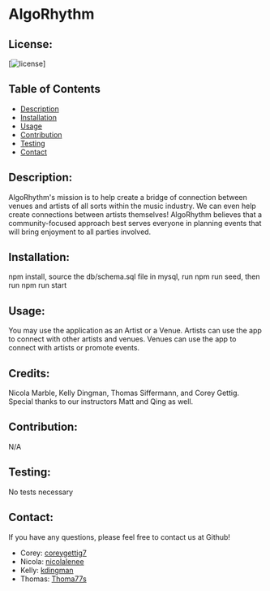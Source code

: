 # AlgoRhythm

  ## License:
  [![license](https://img.shields.io/badge/license--blue.svg)]
  
  ## Table of Contents
  - [Description](#description)
  - [Installation](#installation)
  - [Usage](#usage)
  - [Contribution](#contribution)
  - [Testing](#testing)
  - [Contact](#contact)

  ## Description:
  AlgoRhythm's mission is to help create a bridge of connection between venues and artists of all sorts within the music industry. We can even help create connections between artists themselves! AlgoRhythm believes that a community-focused approach best serves everyone in planning events that will bring enjoyment to all parties involved.

  ## Installation:
  npm install, source the db/schema.sql file in mysql, run npm run seed, then run npm run start

  ## Usage:
  You may use the application as an Artist or a Venue. Artists can use the app to connect with other artists and venues. Venues can use the app to connect with artists or promote events.

  ## Credits:
  Nicola Marble, Kelly Dingman, Thomas Siffermann, and Corey Gettig. Special thanks to our instructors Matt and Qing as well.

  ## Contribution:
  N/A

  ## Testing:
  No tests necessary

  ## Contact:
  If you have any questions, please feel free to contact us at Github!
  - Corey: [coreygettig7](https://github.com/coreygettig7)
  - Nicola: [nicolalenee](https://github.com/nicolalenee)
  - Kelly: [kdingman](https://github.com/kdingman)
  - Thomas: [Thoma77s](https://github.com/Thoma77s)
